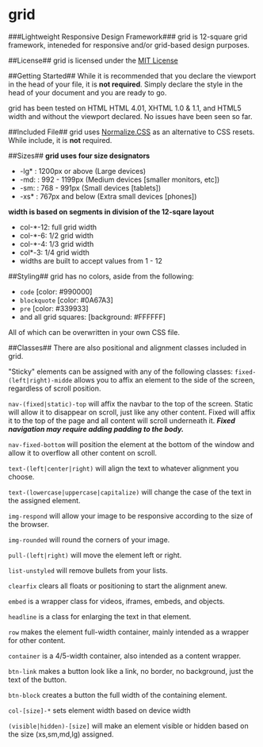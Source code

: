# grid #
###Lightweight Responsive Design Framework###
grid is 12-square grid framework, inteneded for responsive and/or grid-based design purposes.

##License##
grid is licensed under the [MIT License](http://opensource.org/licenses/MIT)

##Getting Started##
While it is recommended that you declare the viewport in the head of your file, it is **not required**. Simply declare the style in the head of your document and you are ready to go.

grid has been tested on HTML HTML 4.01, XHTML 1.0 & 1.1, and HTML5 width and without the viewport declared. No issues have been seen so far.

##Included File##
grid uses [Normalize.CSS](http://git.io/normalize) as an alternative to CSS resets. While include, it is **not** required.

##Sizes##
**grid uses four size designators**

* -lg* : 1200px or above (Large devices)
* -md: : 992 - 1199px (Medium devices [smaller monitors, etc])
* -sm: : 768 - 991px (Small devices [tablets])
* -xs* : 767px and below (Extra small devices [phones])

**width is based on segments in division of the 12-sqare layout**

* col-*-12: full grid width
* col-*-6: 1/2 grid width
* col-*-4: 1/3 grid width
* col*-3: 1/4 grid width
* widths are built to accept values from 1 - 12

##Styling##
grid has no colors, aside from the following:

* `code` [color: #990000]
* `blockquote` [color: #0A67A3]
* `pre` [color: #339933]
*  and all grid squares: [background: #FFFFFF]

All of which can be overwritten in your own CSS file.

##Classes##
There are also positional and alignment classes included in grid.

"Sticky" elements can be assigned with any of the following classes:
`fixed-(left|right)-midde` allows you to affix an element to the side of the screen, regardless of scroll position.

`nav-(fixed|static)-top` will affix the navbar to the top of the screen. Static will allow it to disappear on scroll, just like any other content. Fixed will affix it to the top of the page and all content will scroll underneath it.
***Fixed navigation may require adding padding to the body.***

`nav-fixed-bottom` will position the element at the bottom of the window and allow it to overflow all other content on scroll.

`text-(left|center|right)` will align the text to whatever alignment you choose.

`text-(lowercase|uppercase|capitalize)` will change the case of the text in the assigned element.

`img-respond` will allow your image to be responsive according to the size of the browser.

`img-rounded` will round the corners of your image.

`pull-(left|right)` will move the element left or right.

`list-unstyled` will remove bullets from your lists.

`clearfix` clears all floats or positioning to start the alignment anew.

`embed` is a wrapper class for videos, iframes, embeds, and objects.

`headline` is a class for enlarging the text in that element.

`row` makes the element full-width container, mainly intended as a wrapper for other content.

`container` is a 4/5-width container, also intended as a content wrapper.

`btn-link` makes a button look like a link, no border, no background, just the text of the button.

`btn-block` creates a button the full width of the containing element.

`col-[size]-*` sets element width based on device width

`(visible|hidden)-[size]` will make an element visible or hidden based on the size (xs,sm,md,lg) assigned.